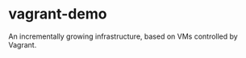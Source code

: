vagrant-demo
============

An incrementally growing infrastructure, based on VMs controlled by Vagrant.